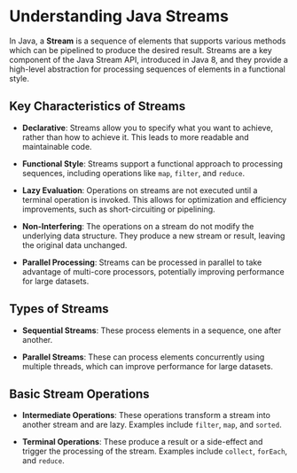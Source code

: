 # Understanding Java Streams

In Java, a **Stream** is a sequence of elements that supports various methods which can be pipelined to produce the desired result. Streams are a key component of the Java Stream API, introduced in Java 8, and they provide a high-level abstraction for processing sequences of elements in a functional style.

## Key Characteristics of Streams

- **Declarative**: Streams allow you to specify what you want to achieve, rather than how to achieve it. This leads to more readable and maintainable code.

- **Functional Style**: Streams support a functional approach to processing sequences, including operations like `map`, `filter`, and `reduce`.

- **Lazy Evaluation**: Operations on streams are not executed until a terminal operation is invoked. This allows for optimization and efficiency improvements, such as short-circuiting or pipelining.

- **Non-Interfering**: The operations on a stream do not modify the underlying data structure. They produce a new stream or result, leaving the original data unchanged.

- **Parallel Processing**: Streams can be processed in parallel to take advantage of multi-core processors, potentially improving performance for large datasets.

## Types of Streams

- **Sequential Streams**: These process elements in a sequence, one after another.

- **Parallel Streams**: These can process elements concurrently using multiple threads, which can improve performance for large datasets.

## Basic Stream Operations

- **Intermediate Operations**: These operations transform a stream into another stream and are lazy. Examples include `filter`, `map`, and `sorted`.

- **Terminal Operations**: These produce a result or a side-effect and trigger the processing of the stream. Examples include `collect`, `forEach`, and `reduce`.

